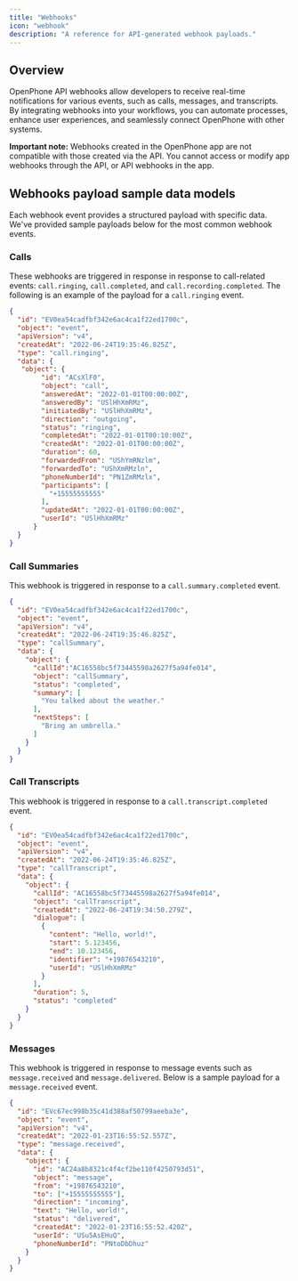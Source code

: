 ```yaml
---
title: "Webhooks"
icon: "webhook"
description: "A reference for API-generated webhook payloads."
---
```

## Overview
OpenPhone API webhooks allow developers to receive real-time notifications for various events, such as calls, messages, and transcripts. By integrating webhooks into your workflows, you can automate processes, enhance user experiences, and seamlessly connect OpenPhone with other systems.

<Note>**Important note:** Webhooks created in the OpenPhone app are not compatible with those created via the API. You cannot access or modify app webhooks through the API, or API webhooks in the app.</Note>

## Webhooks payload sample data models
Each webhook event provides a structured payload with specific data. We've provided sample payloads below for the most common webhook events.


### Calls
These webhooks are triggered in response  in response to call-related events: `call.ringing`, `call.completed`, and `call.recording.completed`.
The following is an example of the payload for a `call.ringing` event.


```json
{
  "id": "EV0ea54cadfbf342e6ac4ca1f22ed1700c",
  "object": "event",
  "apiVersion": "v4",
  "createdAt": "2022-06-24T19:35:46.825Z",
  "type": "call.ringing",
  "data": {
   "object": {
        "id": "ACsXlF0",
        "object": "call",
        "answeredAt": "2022-01-01T00:00:00Z",
        "answeredBy": "USlHhXmRMz",
        "initiatedBy": "USlHhXmRMz",
        "direction": "outgoing",
        "status": "ringing",
        "completedAt": "2022-01-01T00:10:00Z",
        "createdAt": "2022-01-01T00:00:00Z",
        "duration": 60,
        "forwardedFrom": "UShYmRNzlm",
        "forwardedTo": "UShXmRMzln",
        "phoneNumberId": "PN1ZmRMzlx",
        "participants": [
          "+15555555555"
        ],
        "updatedAt": "2022-01-01T00:00:00Z",
        "userId": "USlHhXmRMz"
      }
  }
}
```

### Call Summaries
This webhook is triggered in response to a `call.summary.completed` event. 

```json
{
  "id": "EV0ea54cadfbf342e6ac4ca1f22ed1700c",
  "object": "event",
  "apiVersion": "v4",
  "createdAt": "2022-06-24T19:35:46.825Z",
  "type": "callSummary",
  "data": {
    "object": {
      "callId":"AC16558bc5f73445598a2627f5a94fe014",
      "object": "callSummary",
      "status": "completed",
      "summary": [
        "You talked about the weather."
      ],
      "nextSteps": [
        "Bring an umbrella."
      ]
    }
  }
}
```

### Call Transcripts
This webhook is triggered in response to a `call.transcript.completed` event.

```json
{
  "id": "EV0ea54cadfbf342e6ac4ca1f22ed1700c",
  "object": "event",
  "apiVersion": "v4",
  "createdAt": "2022-06-24T19:35:46.825Z",
  "type": "callTranscript",
  "data": {
    "object": {
      "callId": "AC16558bc5f73445598a2627f5a94fe014",
      "object": "callTranscript",
      "createdAt": "2022-06-24T19:34:50.279Z",
      "dialogue": [
        {
          "content": "Hello, world!",
          "start": 5.123456,
          "end": 10.123456,
          "identifier": "+19876543210",
          "userId": "USlHhXmRMz"
        }
      ],
      "duration": 5,
      "status": "completed"
    }
  }
}
```


### Messages
This webhook is triggered in response to message events such as `message.received` and `message.delivered`. Below is a sample payload for a `message.received` event.
```json
{
  "id": "EVc67ec998b35c41d388af50799aeeba3e",
  "object": "event",
  "apiVersion": "v4",
  "createdAt": "2022-01-23T16:55:52.557Z",
  "type": "message.received",
  "data": {
    "object": {
      "id": "AC24a8b8321c4f4cf2be110f4250793d51",
      "object": "message",
      "from": "+19876543210",
      "to": ["+15555555555"],
      "direction": "incoming",
      "text": "Hello, world!",
      "status": "delivered",
      "createdAt": "2022-01-23T16:55:52.420Z",
      "userId": "USu5AsEHuQ",
      "phoneNumberId": "PNtoDbDhuz"
    }
  }
}
```



